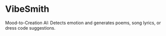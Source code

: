 # VibeSmith

Mood-to-Creation AI: Detects emotion and generates poems, song lyrics, or dress code suggestions.
